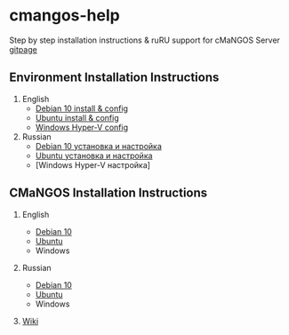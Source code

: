 # cmangos-help
Step by step installation instructions & ruRU support for cMaNGOS Server [gitpage](https://github.com/cmangos)

## Environment Installation Instructions

1. English
	* [Debian 10 install & config](linux/en_debian_os_install.md)
	* [Ubuntu install & config](linux/en_ubuntu_os_install.md)
	* [Windows Hyper-V config](hyperV/en_windows_config.md)
2. Russian
	* [Debian 10 установка и настройка](linux/ru_debian_os_install.md)
	* [Ubuntu установка и настройка](linux/ru_ubuntu_os_install.md)
	* [Windows Hyper-V настройка]

## CMaNGOS Installation Instructions

1. English
	* [Debian 10](linux/en_debian_cmangos_vanilla.md)
	* [Ubuntu](linux/en_ubuntu_cmangos_vanilla.md)
	* Windows
2. Russian
	* [Debian 10](linux/ru_debian_vanilla.md)
	* [Ubuntu](linux/ru_ubuntu_vanilla.md)
	* Windows

3. [Wiki](https://github.com/biosfree/cmangos-help/wiki)
